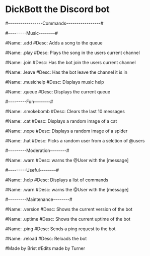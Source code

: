 # DickBott the Discord bot

#-----------------Commands-----------------#


#---------Music--------#

#Name: .add
#Desc: Adds a song to the queue

#Name: .play
#Desc: Plays the song in the users current channel

#Name: .join
#Desc: Has the bot join the users current channel

#Name: .leave
#Desc: Has the bot leave the channel it is in

#Name: .musichelp
#Desc: DIsplays music help

#Name: .queue
#Desc: Displays the current queue


#---------Fun--------#

#Name: .smokebomb
#Desc: Clears the last 10 messages

#Name: .cat
#Desc: Displays a random image of a cat

#Name: .nope
#Desc: Displays a random image of a spider

#Name: .hat
#Desc: Picks a random user from a selction of @users


#---------Moderation--------#

#Name: .warn
#Desc: warns the @User with the [message]


#---------Useful--------#

#Name: .help
#Desc: Displays a list of commands

#Name: .warn
#Desc: warns the @User with the [message]


#---------Maintenance--------#

#Name: .version
#Desc: Shows the current version of the bot

#Name: .uptime
#Desc: Shows the current uptime of the bot

#Name: .ping
#Desc: Sends a ping request to the bot

#Name: .reload
#Desc: Reloads the bot



















#Made by Brist
#Edits made by Turner

